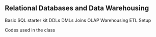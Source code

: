 ## Relational Databases and Data Warehousing
Basic SQL starter kit
DDLs
DMLs
Joins
OLAP
Warehousing
ETL Setup

Codes used in the class
